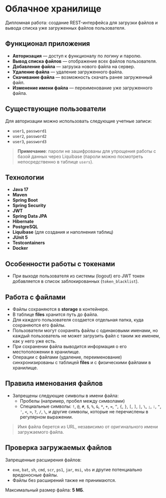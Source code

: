 # Облачное хранилище

Дипломная работа: создание REST-интерфейса для загрузки файлов и вывода списка уже загруженных файлов пользователя.

## Функционал приложения

- **Авторизация** — доступ к функционалу по логину и паролю.
- **Вывод списка файлов** — отображение всех файлов пользователя.
- **Добавление файла** — загрузка нового файла на сервер.
- **Удаление файла** — удаление загруженного файла.
- **Скачивание файла** — возможность скачать ранее загруженный файл.
- **Изменение имени файла** — переименование уже загруженного файла.

## Существующие пользователи

Для авторизации можно использовать следующие учетные записи:

- `user1`, `password1`
- `user2`, `password2`
- `user3`, `password3`

> **Примечание**: пароли не зашифрованы для упрощения работы с базой данных через Liquibase (пароли можно посмотреть непосредственно в таблице `users`).

## Технологии

- **Java 17**
- **Maven**
- **Spring Boot**
- **Spring Security**
- **JWT**
- **Spring Data JPA**
- **Hibernate**
- **PostgreSQL**
- **Liquibase** (для создания и наполнения таблиц)
- **JUnit 5**
- **Testcontainers**
- **Docker**

## Особенности работы с токенами

- При выходе пользователя из системы (logout) его JWT токен добавляется в список заблокированных (`token_blacklist`).

## Работа с файлами

- Файлы сохраняются в **storage** в контейнере.
- В таблице **files** хранится путь до файла.
- Для каждого пользователя создается отдельная папка, куда сохраняются его файлы.
- Пользователи могут сохранять файлы с одинаковыми именами, но каждый пользователь не может загрузить файл с таким же именем, как у него уже есть.
- При сохранении файла выводится информация о его местоположении в хранилище.
- Операции с файлами (удаление, переименование) синхронизированы с таблицей **files** и с физическими файлами в хранилище.

## Правила именования файлов

- Запрещены следующие символы в имени файла:
    - Пробелы (например, пробел между символами)
    - Специальные символы: `!`, `@`, `#`, `$`, `%`, `&`, `*`, `+`, `=`, `^`, `{`, `}`, `[`, `]`, `|`, `\`, `;`, `:`, `"`, `'`, `<`, `>`, `?`, `/`, `\`, и другие символы, которые не перечислены в регулярном выражении.

> Имя файла берется из URL, независимо от оригинального имени загружаемого файла.

## Проверка загружаемых файлов

Запрещенные расширения файлов:
- `exe`, `bat`, `sh`, `cmd`, `scr`, `ps1`, `jar`, `msi`, `vbs` и другие потенциально вредоносные файлы.
- Файлы без расширений также не принимаются.

Максимальный размер файла: **5 МБ**.